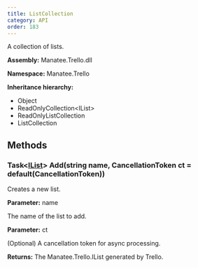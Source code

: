 ```yaml
---
title: ListCollection
category: API
order: 183
---
```


A collection of lists.

**Assembly:** Manatee.Trello.dll

**Namespace:** Manatee.Trello

**Inheritance hierarchy:**

- Object
- ReadOnlyCollection&lt;IList&gt;
- ReadOnlyListCollection
- ListCollection

## Methods

### Task&lt;[IList](../IList#ilist)&gt; Add(string name, CancellationToken ct = default(CancellationToken))

Creates a new list.

**Parameter:** name

The name of the list to add.

**Parameter:** ct

(Optional) A cancellation token for async processing.

**Returns:** The Manatee.Trello.IList generated by Trello.

